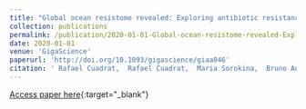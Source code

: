 ```yaml
---
title: "Global ocean resistome revealed: Exploring antibiotic resistance gene abundance and distribution in TARA Oceans samples"
collection: publications
permalink: /publication/2020-01-01-Global-ocean-resistome-revealed-Exploring-antibiotic-resistance-gene-abundance-and-distribution-in-TARA-Oceans-samples
date: 2020-01-01
venue: 'GigaScience'
paperurl: 'http://doi.org/10.1093/gigascience/giaa046'
citation: ' Rafael Cuadrat,  Rafael Cuadrat,  Maria Sorokina,  Bruno Andrade,  Tobias Goris,  Alberto Dávila, &quot;Global ocean resistome revealed: Exploring antibiotic resistance gene abundance and distribution in TARA Oceans samples.&quot; GigaScience, 2020.'
--- 
```

[Access paper here](http://doi.org/10.1093/gigascience/giaa046){:target="_blank"}
